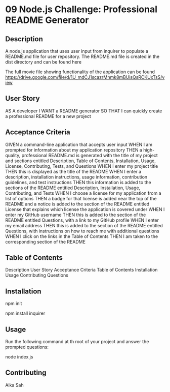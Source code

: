 # 09 Node.js Challenge: Professional README Generator

## Description

A node.js application that uses user input from inquirer to populate a README.md file for user repository. The README.md file is created in the dist directory and can be found here

The full movie file showing functionality of the application can be found https://drive.google.com/file/d/1U_mdCJ1scazrMnmk8mBUisQsRCKUxTsS/view


## User Story

AS A developer
I WANT a README generator
SO THAT I can quickly create a professional README for a new project


## Acceptance Criteria

GIVEN a command-line application that accepts user input
WHEN I am prompted for information about my application repository
THEN a high-quality, professional README.md is generated with the title of my project and sections entitled Description, Table of Contents, Installation, Usage, License, Contributing, Tests, and Questions
WHEN I enter my project title
THEN this is displayed as the title of the README
WHEN I enter a description, installation instructions, usage information, contribution guidelines, and test instructions
THEN this information is added to the sections of the README entitled Description, Installation, Usage, Contributing, and Tests
WHEN I choose a license for my application from a list of options
THEN a badge for that license is added near the top of the README and a notice is added to the section of the README entitled License that explains which license the application is covered under
WHEN I enter my GitHub username
THEN this is added to the section of the README entitled Questions, with a link to my GitHub profile
WHEN I enter my email address
THEN this is added to the section of the README entitled Questions, with instructions on how to reach me with additional questions
WHEN I click on the links in the Table of Contents
THEN I am taken to the corresponding section of the README

## Table of Contents

Description
User Story
Acceptance Criteria
Table of Contents
Installation
Usage
Contributing
Questions

## Installation

npm init

npm install inquirer

## Usage

Run the following command at th root of your project and answer the prompted questions:

node index.js

## Contributing

Alka Sah













